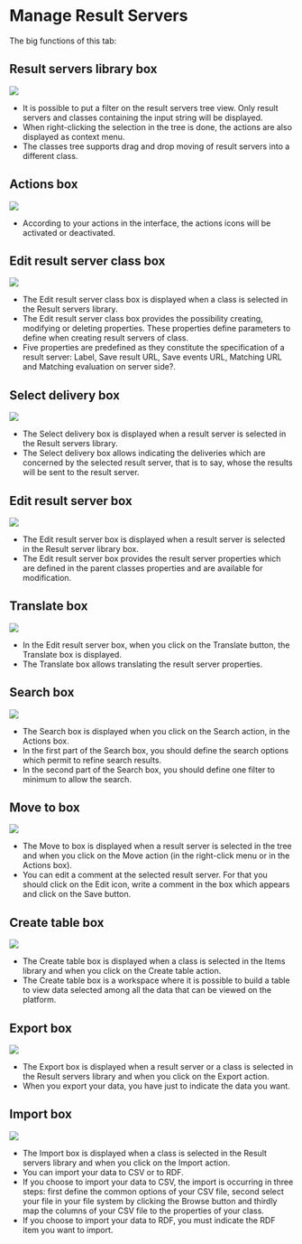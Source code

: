 <!--
created_at: '2011-04-22 09:19:22'
updated_at: '2013-03-13 15:13:22'
authors:
    - 'Jérôme Bogaerts'
contributors:
    - 'Franck Gismondi'
tags:
    - Deliveries
-->

Manage Result Servers
=====================

The big functions of this tab:

Result servers library box
--------------------------

![](../resources/resultservers-library.png)

-   It is possible to put a filter on the result servers tree view. Only result servers and classes containing the input string will be displayed.
-   When right-clicking the selection in the tree is done, the actions are also displayed as context menu.
-   The classes tree supports drag and drop moving of result servers into a different class.

Actions box
-----------

![](../resources/resultservers-actions.png)

-   According to your actions in the interface, the actions icons will be activated or deactivated.

Edit result server class box
----------------------------

![](../resources/resultservers-editclass1.png)

-   The Edit result server class box is displayed when a class is selected in the Result servers library.
-   The Edit result server class box provides the possibility creating, modifying or deleting properties. These properties define parameters to define when creating result servers of class.
-   Five properties are predefined as they constitute the specification of a result server: Label, Save result URL, Save events URL, Matching URL and Matching evaluation on server side?.

Select delivery box
-------------------

![](../resources/resultservers-selectdelivery.png)

-   The Select delivery box is displayed when a result server is selected in the Result servers library.
-   The Select delivery box allows indicating the deliveries which are concerned by the selected result server, that is to say, whose the results will be sent to the result server.

Edit result server box
----------------------

![](../resources/resultservers-edit.png)

-   The Edit result server box is displayed when a result server is selected in the Result server library box.
-   The Edit result server box provides the result server properties which are defined in the parent classes properties and are available for modification.

Translate box
-------------

![](../resources/resultservers-translate1.png)

-   In the Edit result server box, when you click on the Translate button, the Translate box is displayed.
-   The Translate box allows translating the result server properties.

Search box
----------

![](../resources/resultservers-search1.png)

-   The Search box is displayed when you click on the Search action, in the Actions box.
-   In the first part of the Search box, you should define the search options which permit to refine search results.
-   In the second part of the Search box, you should define one filter to minimum to allow the search.

Move to box
-----------

![](../resources/resultservers-move.png)

-   The Move to box is displayed when a result server is selected in the tree and when you click on the Move action (in the right-click menu or in the Actions box).
-   You can edit a comment at the selected result server. For that you should click on the Edit icon, write a comment in the box which appears and click on the Save button.

Create table box
----------------

![](../resources/resultservers-createtable1.png)

-   The Create table box is displayed when a class is selected in the Items library and when you click on the Create table action.
-   The Create table box is a workspace where it is possible to build a table to view data selected among all the data that can be viewed on the platform.

Export box
----------

![](../resources/resultservers-export2.png)

-   The Export box is displayed when a result server or a class is selected in the Result servers library and when you click on the Export action.
-   When you export your data, you have just to indicate the data you want.

Import box
----------

![](../resources/resultservers-import1.png)

-   The Import box is displayed when a class is selected in the Result servers library and when you click on the Import action.
-   You can import your data to CSV or to RDF.
-   If you choose to import your data to CSV, the import is occurring in three steps: first define the common options of your CSV file, second select your file in your file system by clicking the Browse button and thirdly map the columns of your CSV file to the properties of your class.
-   If you choose to import your data to RDF, you must indicate the RDF item you want to import.


